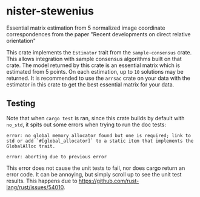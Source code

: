 # nister-stewenius

Essential matrix estimation from 5 normalized image coordinate correspondences from the paper "Recent developments on direct relative orientation"

This crate implements the `Estimator` trait from the `sample-consensus` crate. This allows integration with sample consensus algorithms built on that crate. The model returned by this crate is an essential matrix which is estimated from 5 points. On each estimation, up to `10` solutions may be returned. It is recommended to use the `arrsac` crate on your data with the estimator in this crate to get the best essential matrix for your data.

## Testing

Note that when `cargo test` is ran, since this crate builds by default with `no_std`, it spits out some errors when trying to run the doc tests:
```
error: no global memory allocator found but one is required; link to std or add `#[global_allocator]` to a static item that implements the GlobalAlloc trait.

error: aborting due to previous error
```

This error does not cause the unit tests to fail, nor does cargo return an error code. It can be annoying, but simply scroll up to see the unit test results. This happens due to https://github.com/rust-lang/rust/issues/54010.

